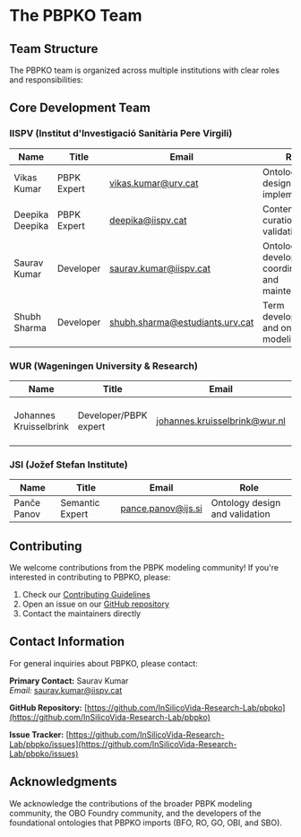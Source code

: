# The PBPKO Team

## Team Structure

The PBPKO team is organized across multiple institutions with clear roles and responsibilities:

## Core Development Team

### IISPV (Institut d'Investigació Sanitària Pere Virgili)

| Name | Title | Email | Role |
| --- | --- | --- | --- |
| Vikas Kumar | PBPK Expert | [vikas.kumar@urv.cat](mailto:vikas.kumar@urv.cat) | Ontology design and implementation |
| Deepika Deepika | PBPK Expert | [deepika@iispv.cat](mailto:deepika@iispv.cat) | Content curation and validation |
| Saurav Kumar | Developer | [saurav.kumar@iispv.cat](mailto:saurav.kumar@iispv.cat) | Ontology development, coordination, and maintenance |
| Shubh Sharma | Developer | [shubh.sharma@estudiants.urv.cat](mailto:shubh.sharma@estudiants.urv.cat) | Term development and ontology modeling |



### WUR (Wageningen University & Research)

| Name | Title | Email | Role |
| --- | --- | --- | --- |
| Johannes Kruisselbrink | Developer/PBPK expert |johannes.kruisselbrink@wur.nl  | Domain expertise and validation |

### JSI (Jožef Stefan Institute)

| Name | Title | Email | Role |
| --- | --- | --- | --- |
| Panče Panov | Semantic Expert | pance.panov@ijs.si | Ontology design and validation |

## Contributing

We welcome contributions from the PBPK modeling community! If you're interested in contributing to PBPKO, please:

1. Check our [Contributing Guidelines](contributing.md)
2. Open an issue on our [GitHub repository](https://github.com/InSilicoVida-Research-Lab/pbpko/issues)
3. Contact the maintainers directly

## Contact Information

For general inquiries about PBPKO, please contact:

**Primary Contact:** Saurav Kumar  
*Email:* [saurav.kumar@iispv.cat](mailto:saurav.kumar@iispv.cat)

**GitHub Repository:** [https://github.com/InSilicoVida-Research-Lab/pbpko](https://github.com/InSilicoVida-Research-Lab/pbpko)

**Issue Tracker:** [https://github.com/InSilicoVida-Research-Lab/pbpko/issues](https://github.com/InSilicoVida-Research-Lab/pbpko/issues)

## Acknowledgments

We acknowledge the contributions of the broader PBPK modeling community, the OBO Foundry community, and the developers of the foundational ontologies that PBPKO imports (BFO, RO, GO, OBI, and SBO).
